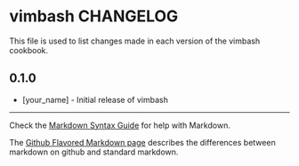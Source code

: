 vimbash CHANGELOG
=================

This file is used to list changes made in each version of the vimbash cookbook.

0.1.0
-----
- [your_name] - Initial release of vimbash

- - -
Check the [Markdown Syntax Guide](http://daringfireball.net/projects/markdown/syntax) for help with Markdown.

The [Github Flavored Markdown page](http://github.github.com/github-flavored-markdown/) describes the differences between markdown on github and standard markdown.
